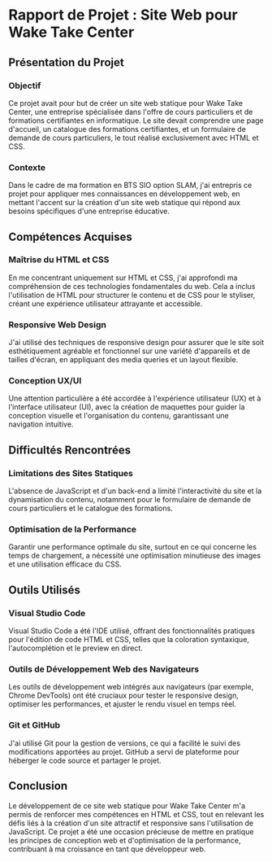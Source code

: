 # Rapport de Projet : Site Web pour Wake Take Center

## Présentation du Projet

### Objectif
Ce projet avait pour but de créer un site web statique pour Wake Take Center, une entreprise spécialisée dans l'offre de cours particuliers et de formations certifiantes en informatique. Le site devait comprendre une page d'accueil, un catalogue des formations certifiantes, et un formulaire de demande de cours particuliers, le tout réalisé exclusivement avec HTML et CSS.

### Contexte
Dans le cadre de ma formation en BTS SIO option SLAM, j'ai entrepris ce projet pour appliquer mes connaissances en développement web, en mettant l'accent sur la création d'un site web statique qui répond aux besoins spécifiques d'une entreprise éducative.

## Compétences Acquises

### Maîtrise du HTML et CSS
En me concentrant uniquement sur HTML et CSS, j'ai approfondi ma compréhension de ces technologies fondamentales du web. Cela a inclus l'utilisation de HTML pour structurer le contenu et de CSS pour le styliser, créant une expérience utilisateur attrayante et accessible.

### Responsive Web Design
J'ai utilisé des techniques de responsive design pour assurer que le site soit esthétiquement agréable et fonctionnel sur une variété d'appareils et de tailles d'écran, en appliquant des media queries et un layout flexible.

### Conception UX/UI
Une attention particulière a été accordée à l'expérience utilisateur (UX) et à l'interface utilisateur (UI), avec la création de maquettes pour guider la conception visuelle et l'organisation du contenu, garantissant une navigation intuitive.

## Difficultés Rencontrées

### Limitations des Sites Statiques
L'absence de JavaScript et d'un back-end a limité l'interactivité du site et la dynamisation du contenu, notamment pour le formulaire de demande de cours particuliers et le catalogue des formations.

### Optimisation de la Performance
Garantir une performance optimale du site, surtout en ce qui concerne les temps de chargement, a nécessité une optimisation minutieuse des images et une utilisation efficace du CSS.

## Outils Utilisés

### Visual Studio Code
Visual Studio Code a été l'IDE utilisé, offrant des fonctionnalités pratiques pour l'édition de code HTML et CSS, telles que la coloration syntaxique, l'autocomplétion et le preview en direct.

### Outils de Développement Web des Navigateurs
Les outils de développement web intégrés aux navigateurs (par exemple, Chrome DevTools) ont été cruciaux pour tester le responsive design, optimiser les performances, et ajuster le rendu visuel en temps réel.

### Git et GitHub
J'ai utilisé Git pour la gestion de versions, ce qui a facilité le suivi des modifications apportées au projet. GitHub a servi de plateforme pour héberger le code source et partager le projet.

## Conclusion

Le développement de ce site web statique pour Wake Take Center m'a permis de renforcer mes compétences en HTML et CSS, tout en relevant les défis liés à la création d'un site attractif et responsive sans l'utilisation de JavaScript. Ce projet a été une occasion précieuse de mettre en pratique les principes de conception web et d'optimisation de la performance, contribuant à ma croissance en tant que développeur web.
